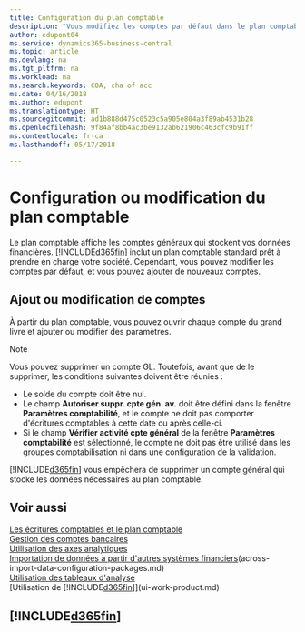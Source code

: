 ```yaml
---
title: Configuration du plan comptable
description: "Vous modifiez les comptes par défaut dans le plan comptable, et vous pouvez ajouter de nouveaux comptes."
author: edupont04
ms.service: dynamics365-business-central
ms.topic: article
ms.devlang: na
ms.tgt_pltfrm: na
ms.workload: na
ms.search.keywords: COA, cha of acc
ms.date: 04/16/2018
ms.author: edupont
ms.translationtype: HT
ms.sourcegitcommit: ad1b888d475c0523c5a905e804a3f89ab4531b28
ms.openlocfilehash: 9f84af8bb4ac3be9132ab621906c463cfc9b91ff
ms.contentlocale: fr-ca
ms.lasthandoff: 05/17/2018

---
```

# <a name="setting-up-or-changing-the-chart-of-accounts"></a>Configuration ou modification du plan comptable
Le plan comptable affiche les comptes généraux qui stockent vos données financières. [!INCLUDE[d365fin](includes/d365fin_md.md)] inclut un plan comptable standard prêt à prendre en charge votre société.
Cependant, vous pouvez modifier les comptes par défaut, et vous pouvez ajouter de nouveaux comptes.  

## <a name="adding-or-changing-accounts"></a>Ajout ou modification de comptes
À partir du plan comptable, vous pouvez ouvrir chaque compte du grand livre et ajouter ou modifier des paramètres.

> [!NOTE]  
>   Vous pouvez supprimer un compte GL. Toutefois, avant que de le supprimer, les conditions suivantes doivent être réunies :  

* Le solde du compte doit être nul.  
* Le champ **Autoriser suppr. cpte gén. av.** doit être défini dans la fenêtre **Paramètres comptabilité**, et le compte ne doit pas comporter d'écritures comptables à cette date ou après celle-ci.  
* Si le champ **Vérifier activité cpte général** de la fenêtre **Paramètres comptabilité** est sélectionné, le compte ne doit pas être utilisé dans les groupes comptabilisation ni dans une configuration de la validation.  

[!INCLUDE[d365fin](includes/d365fin_md.md)] vous empêchera de supprimer un compte général qui stocke les données nécessaires au plan comptable.  

## <a name="see-also"></a>Voir aussi
[Les écritures comptables et le plan comptable](finance-general-ledger.md)  
[Gestion des comptes bancaires](bank-manage-bank-accounts.md)  
[Utilisation des axes analytiques](finance-dimensions.md)  
[Importation de données à partir d'autres systèmes financiers](across-import-data-configuration-packages.md)(across-import-data-configuration-packages.md)  
[Utilisation des tableaux d'analyse](bi-how-work-account-schedule.md)  
[Utilisation de [!INCLUDE[d365fin](includes/d365fin_md.md)]](ui-work-product.md)  

## [!INCLUDE[d365fin](includes/free_trial_md.md)]

